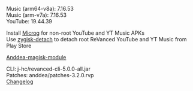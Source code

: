 Music (arm64-v8a): 7.16.53  
Music (arm-v7a): 7.16.53  
YouTube: 19.44.39  

Install [Microg](https://github.com/ReVanced/GmsCore/releases) for non-root YouTube and YT Music APKs  
Use [zygisk-detach](https://github.com/j-hc/zygisk-detach) to detach root ReVanced YouTube and YT Music from Play Store  

[Anddea-magisk-module](https://github.com/X-android-pixel/anddea-module)
  
CLI: j-hc/revanced-cli-5.0.0-all.jar  
Patches: anddea/patches-3.2.0.rvp  
[Changelog](https://github.com/anddea/revanced-patches/releases/tag/v3.2.0)  
